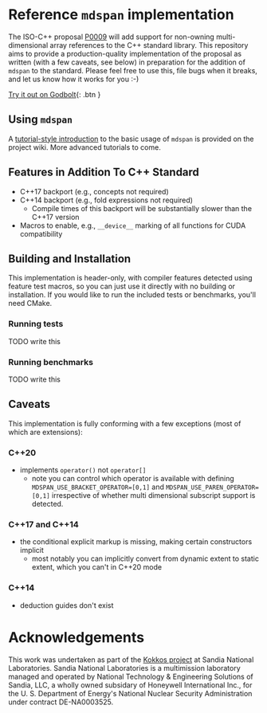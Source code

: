 Reference `mdspan` implementation
==========================================

The ISO-C++ proposal [P0009](https://wg21.link/p0009) will add support for non-owning multi-dimensional array references to the C++ standard library.  This repository aims to provide a production-quality implementation of the proposal as written (with a few caveats, see below) in preparation for the addition of `mdspan` to the standard.  Please feel free to use this, file bugs when it breaks, and let us know how it works for you :-)

[Try it out on Godbolt](https://godbolt.org/z/d5W54Ycfs){: .btn }

Using `mdspan`
--------------

A [tutorial-style introduction](https://github.com/kokkos/mdspan/wiki/A-Gentle-Introduction-to-mdspan) to the basic usage of `mdspan` is provided on the project wiki.  More advanced tutorials to come.

Features in Addition To C++ Standard
------------------------------------

- C++17 backport (e.g., concepts not required)
- C++14 backport (e.g., fold expressions not required)
  - Compile times of this backport will be substantially slower than the C++17 version
- Macros to enable, e.g., `__device__` marking of all functions for CUDA compatibility

Building and Installation
-------------------------

This implementation is header-only, with compiler features detected using feature test macros, so you can just use it directly with no building or installation.  If you would like to run the included tests or benchmarks, you'll need CMake.

### Running tests

TODO write this

### Running benchmarks

TODO write this

Caveats
-------

This implementation is fully conforming with a few exceptions (most of which are extensions):

### C++20
- implements `operator()` not `operator[]`
  - note you can control which operator is available with defining `MDSPAN_USE_BRACKET_OPERATOR=[0,1]` and `MDSPAN_USE_PAREN_OPERATOR=[0,1]` irrespective of whether multi dimensional subscript support is detected.

### C++17 and C++14
- the conditional explicit markup is missing, making certain constructors implicit
  - most notably you can implicitly convert from dynamic extent to static extent, which you can't in C++20 mode

### C++14
- deduction guides don't exist

Acknowledgements
================

This work was undertaken as part of the [Kokkos project](https://github.com/kokkos/kokkos) at Sandia National Laboratories.  Sandia National Laboratories is a multimission laboratory managed and operated by National Technology & Engineering Solutions of Sandia, LLC, a wholly owned subsidary of Honeywell International Inc., for the U. S. Department of Energy's National Nuclear Security Administration under contract DE-NA0003525.

